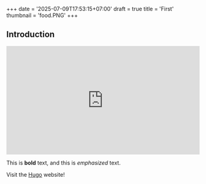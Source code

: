 +++
date = '2025-07-09T17:53:15+07:00'
draft = true
title = 'First'
thumbnail =  'food.PNG'
+++

## Introduction

<div style="position: relative; padding-bottom: 56.25%; height: 0;"><iframe src="https://www.loom.com/embed/1c6754908c654aa786aec1d392fb6ea3?sid=9b245a25-3465-45ef-8be8-4f9aa92dca29" frameborder="0" webkitallowfullscreen mozallowfullscreen allowfullscreen style="position: absolute; top: 0; left: 0; width: 100%; height: 100%;"></iframe></div>

This is **bold** text, and this is *emphasized* text.

Visit the [Hugo](https://gohugo.io) website!